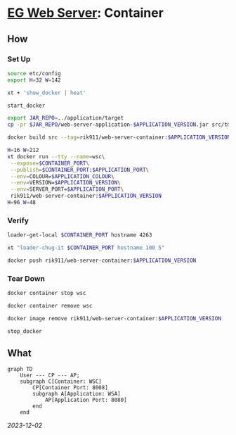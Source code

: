 


# [EG Web Server](../README.md): Container


## How

### Set Up
```bash
source etc/config
export H=32 W=142
```
```bash
xt + 'show_docker | heat'
```
```bash
start_docker
```
```bash
export JAR_REPO=../application/target
cp -pr $JAR_REPO/web-server-application-$APPLICATION_VERSION.jar src/tmp
```
```bash
docker build src --tag=rik911/web-server-container:$APPLICATION_VERSION --build-arg=VERSION=$APPLICATION_VERSION
```
```bash
H=16 W=212
xt docker run --tty --name=wsc\
 --expose=$CONTAINER_PORT\
 --publish=$CONTAINER_PORT:$APPLICATION_PORT\
 --env=COLOUR=$APPLICATION_COLOUR\
 --env=VERSION=$APPLICATION_VERSION\
 --env=SERVER_PORT=$APPLICATION_PORT\
 rik911/web-server-container:$APPLICATION_VERSION
H=96 W=48
```

### Verify
```Bash
loader-get-local $CONTAINER_PORT hostname 4263
```
```Bash
xt "loader-chug-it $CONTAINER_PORT hostname 100 5"
```
```Bash
docker push rik911/web-server-container:$APPLICATION_VERSION
```

### Tear Down
```Bash
docker container stop wsc
```
```bash
docker container remove wsc
```
```bash
docker image remove rik911/web-server-container:$APPLICATION_VERSION
```
```bash
stop_docker
```


## What
```mermaid
graph TD
    User --- CP --- AP;
    subgraph C[Container: WSC]
        CP[Container Port: 8008]
        subgraph A[Application: WSA]
            AP[Application Port: 8080]
        end
    end
```

*2023-12-02*
